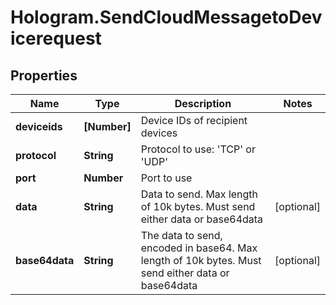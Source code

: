 # Hologram.SendCloudMessagetoDevicerequest

## Properties
Name | Type | Description | Notes
------------ | ------------- | ------------- | -------------
**deviceids** | **[Number]** | Device IDs of recipient devices | 
**protocol** | **String** | Protocol to use: 'TCP' or 'UDP' | 
**port** | **Number** | Port to use | 
**data** | **String** | Data to send. Max length of 10k bytes. Must send either data or base64data | [optional] 
**base64data** | **String** | The data to send, encoded in base64. Max length of 10k bytes. Must send either data or base64data | [optional] 


